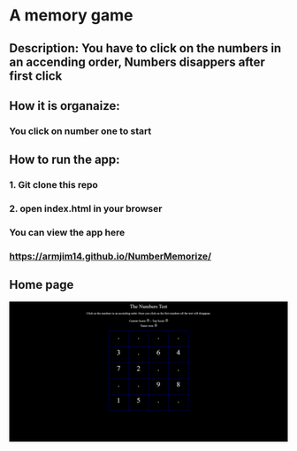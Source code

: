 # A memory game

## Description: You have to click on the numbers in an accending order, Numbers disappers after first click

## How it is organaize:
### You click on number one to start

## How to run the app:
### 1. Git clone this repo
### 2. open index.html in your browser

### You can view the app here
### https://armjim14.github.io/NumberMemorize/

## Home page
![home Page Image](Homepage.png)
